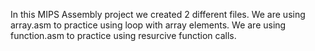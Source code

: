 In this MIPS Assembly project we created 2 different files.
We are using array.asm to practice using loop with array elements.
We are using function.asm to practice using resurcive function calls.